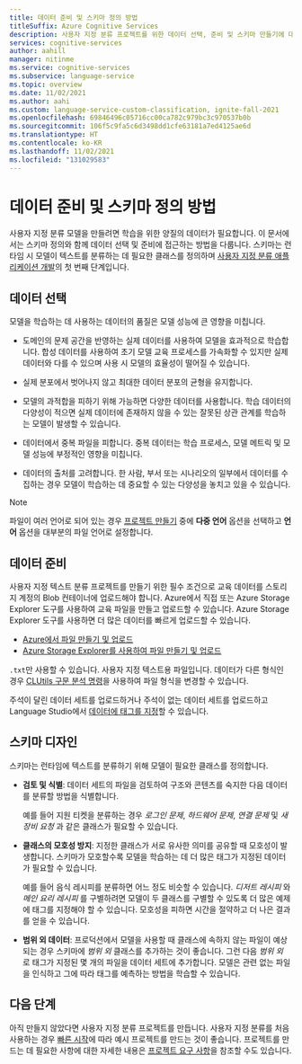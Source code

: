 ```yaml
---
title: 데이터 준비 및 스키마 정의 방법
titleSuffix: Azure Cognitive Services
description: 사용자 지정 분류 프로젝트를 위한 데이터 선택, 준비 및 스키마 만들기에 대해 알아봅니다.
services: cognitive-services
author: aahill
manager: nitinme
ms.service: cognitive-services
ms.subservice: language-service
ms.topic: overview
ms.date: 11/02/2021
ms.author: aahi
ms.custom: language-service-custom-classification, ignite-fall-2021
ms.openlocfilehash: 69846496c05716cc00ca782c979bc3c970537b0b
ms.sourcegitcommit: 106f5c9fa5c6d3498dd1cfe63181a7ed4125ae6d
ms.translationtype: HT
ms.contentlocale: ko-KR
ms.lasthandoff: 11/02/2021
ms.locfileid: "131029583"
---
```

# <a name="how-to-prepare-data-and-define-a-schema"></a>데이터 준비 및 스키마 정의 방법

사용자 지정 분류 모델을 만들려면 학습을 위한 양질의 데이터가 필요합니다. 이 문서에서는 스키마 정의와 함께 데이터 선택 및 준비에 접근하는 방법을 다룹니다. 스키마는 런타임 시 모델이 텍스트를 분류하는 데 필요한 클래스를 정의하며 [사용자 지정 분류 애플리케이션 개발](../overview.md#application-development-lifecycle)의 첫 번째 단계입니다.


## <a name="data-selection"></a>데이터 선택

모델을 학습하는 데 사용하는 데이터의 품질은 모델 성능에 큰 영향을 미칩니다.

* 도메인의 문제 공간을 반영하는 실제 데이터를 사용하여 모델을 효과적으로 학습합니다. 합성 데이터를 사용하여 초기 모델 교육 프로세스를 가속화할 수 있지만 실제 데이터와 다를 수 있으며 사용 시 모델의 효율성이 떨어질 수 있습니다.

* 실제 분포에서 벗어나지 않고 최대한 데이터 분포의 균형을 유지합니다.

* 모델의 과적합을 피하기 위해 가능하면 다양한 데이터를 사용합니다. 학습 데이터의 다양성이 적으면 실제 데이터에 존재하지 않을 수 있는 잘못된 상관 관계를 학습하는 모델이 발생할 수 있습니다. 
 
* 데이터에서 중복 파일을 피합니다. 중복 데이터는 학습 프로세스, 모델 메트릭 및 모델 성능에 부정적인 영향을 미칩니다. 

* 데이터의 출처를 고려합니다. 한 사람, 부서 또는 시나리오의 일부에서 데이터를 수집하는 경우 모델이 학습하는 데 중요할 수 있는 다양성을 놓치고 있을 수 있습니다. 

> [!NOTE]
> 파일이 여러 언어로 되어 있는 경우 [프로젝트 만들기](../quickstart.md) 중에 **다중 언어** 옵션을 선택하고 **언어** 옵션을 대부분의 파일 언어로 설정합니다.

## <a name="data-preparation"></a>데이터 준비

사용자 지정 텍스트 분류 프로젝트를 만들기 위한 필수 조건으로 교육 데이터를 스토리지 계정의 Blob 컨테이너에 업로드해야 합니다. Azure에서 직접 또는 Azure Storage Explorer 도구를 사용하여 교육 파일을 만들고 업로드할 수 있습니다. Azure Storage Explorer 도구를 사용하면 더 많은 데이터를 빠르게 업로드할 수 있습니다.  

* [Azure에서 파일 만들기 및 업로드](/azure/storage/blobs/storage-quickstart-blobs-portal#create-a-container)
* [Azure Storage Explorer를 사용하여 파일 만들기 및 업로드](/azure/vs-azure-tools-storage-explorer-blobs)

`.txt`만 사용할 수 있습니다. 사용자 지정 텍스트용 파일입니다. 데이터가 다른 형식인 경우 [CLUtils 구문 분석 명령](https://github.com/microsoft/CogSLanguageUtilities/blob/main/CLUtils/CogSLanguageUtilities.ViewLayer.CliCommands/Commands/ParseCommand/README.md)을 사용하여 파일 형식을 변경할 수 있습니다.

 주석이 달린 데이터 세트를 업로드하거나 주석이 없는 데이터 세트를 업로드하고 Language Studio에서 [데이터에 태그를 지정](../how-to/tag-data.md)할 수 있습니다. 
 
## <a name="schema-design"></a>스키마 디자인

스키마는 런타임에 텍스트를 분류하기 위해 모델이 필요한 클래스를 정의합니다.

* **검토 및 식별**: 데이터 세트의 파일을 검토하여 구조와 콘텐츠를 숙지한 다음 데이터를 분류할 방법을 식별합니다. 

    예를 들어 지원 티켓을 분류하는 경우 *로그인 문제*, *하드웨어 문제*, *연결 문제* 및 *새 장비 요청* 과 같은 클래스가 필요할 수 있습니다.

* **클래스의 모호성 방지**: 지정한 클래스가 서로 유사한 의미를 공유할 때 모호성이 발생합니다. 스키마가 모호할수록 모델을 학습하는 데 더 많은 태그가 지정된 데이터가 필요할 수 있습니다.  

    예를 들어 음식 레시피를 분류하면 어느 정도 비슷할 수 있습니다. *디저트 레시피* 와 *메인 요리 레시피* 를 구별하려면 모델이 두 클래스를 구별할 수 있도록 더 많은 예제에 태그를 지정해야 할 수 있습니다. 모호성을 피하면 시간을 절약하고 더 나은 결과를 얻을 수 있습니다. 

* **범위 외 데이터**: 프로덕션에서 모델을 사용할 때 클래스에 속하지 않는 파일이 예상되는 경우 스키마에 *범위 외* 클래스를 추가하는 것이 좋습니다. 그런 다음 *범위 외* 로 태그가 지정된 몇 개의 파일을 데이터 세트에 추가합니다. 모델은 관련 없는 파일을 인식하고 그에 따라 태그를 예측하는 방법을 학습할 수 있습니다.

## <a name="next-steps"></a>다음 단계

아직 만들지 않았다면 사용자 지정 분류 프로젝트를 만듭니다. 사용자 지정 분류를 처음 사용하는 경우 [빠른 시작](../quickstart.md)에 따라 예시 프로젝트를 만드는 것이 좋습니다. 프로젝트를 만드는 데 필요한 사항에 대한 자세한 내용은 [프로젝트 요구 사항](../how-to/create-project.md)을 참조할 수도 있습니다. 
